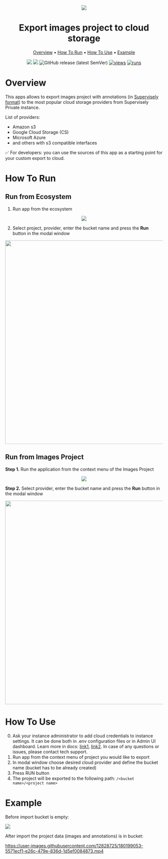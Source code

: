<div align="center" markdown>
<img src="https://user-images.githubusercontent.com/106374579/183424972-011d8a6e-1f07-4c34-8ca1-4eff27d71438.png"/>

# Export images project to cloud storage

<p align="center">
  <a href="#Overview">Overview</a> •
  <a href="#How-To-Run">How To Run</a> •
  <a href="#How-To-Use">How To Use</a> •
  <a href="#Example">Example</a>
</p>


[![](https://img.shields.io/badge/supervisely-ecosystem-brightgreen)](https://ecosystem.supervisely.com/apps/supervisely-ecosystem/export-project-to-cloud-storage)
[![](https://img.shields.io/badge/slack-chat-green.svg?logo=slack)](https://supervisely.com/slack)
![GitHub release (latest SemVer)](https://img.shields.io/github/v/release/supervisely-ecosystem/export-project-to-cloud-storage)
[![views](https://app.supervisely.com/img/badges/views/supervisely-ecosystem/export-project-to-cloud-storage.png)](https://supervisely.com)
[![runs](https://app.supervisely.com/img/badges/runs/supervisely-ecosystem/export-project-to-cloud-storage.png)](https://supervisely.com)

</div>

# Overview

This apps allows to export images project with annotations (in [Supervisely format](https://developer.supervisely.com/api-references/supervisely-annotation-json-format)) to the most popular cloud storage providers from Supervisely Private instance.

List of providers:
- Amazon s3
- Google Cloud Storage (CS)
- Microsoft Azure
- and others with s3 compatible interfaces

✅ For developers: you can use the sources of this app as a starting point for your custom export to cloud. 

# How To Run

## Run from Ecosystem

1. Run app from the ecosystem

<div align="center" markdown>
<img src="https://user-images.githubusercontent.com/48913536/180185094-853935da-ae2e-4416-97a6-fbe164f9c3c4.png"/>
</div>

2. Select project, provider, enter the bucket name and press the **Run** button in the modal window

<div align="center" markdown>
<img src="https://user-images.githubusercontent.com/48913536/180185108-5ec87caa-0fa9-407b-84ee-80155ff6b909.png" width="650"/>
</div>

## Run from Images Project

**Step 1.** Run the application from the context menu of the Images Project

<div align="center" markdown>
<img src="https://user-images.githubusercontent.com/48913536/180185139-67c41ae9-360d-4dd9-950b-ee8baae7de24.png">  
</div>

**Step 2.** Select provider, enter the bucket name and press the **Run** button in the modal window

<div align="center" markdown>
<img src="https://user-images.githubusercontent.com/48913536/180185153-d0b394a0-deea-4deb-a509-5519fc70fd4d.png" width="650">
</div>

# How To Use

0. Ask your instance administrator to add cloud credentials to instance settings. It can be done both in .env 
   configuration files or in Admin UI dashboard. Learn more in docs: [link1](https://docs.supervisely.com/enterprise-edition/installation/post-installation#configure-your-instance), 
   [link2](https://docs.supervisely.com/enterprise-edition/advanced-tuning/s3#links-plugin-cloud-providers-support). 
   In case of any questions or issues, please contact tech support.
2. Run app from the context menu of project you would like to export
3. In modal window choose desired cloud provider and define the bucket name (bucket has to be already created)
4. Press RUN button
5. The project will be exported to the following path: `/<bucket name>/<project name>`

# Example

Before import bucket is empty:

<img src="https://user-images.githubusercontent.com/12828725/180176958-4b14654b-ba9a-4882-b0e6-3dbfee224035.png"/>

After import the project data (images and annotations) is in bucket:

https://user-images.githubusercontent.com/12828725/180199053-5571ecf1-e26c-479e-836d-1d5ef0084873.mp4
